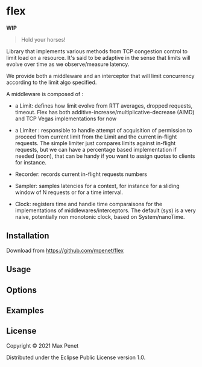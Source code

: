 # flex

**WIP**

> Hold your horses!

Library that implements various methods from TCP congestion control to
limit load on a resource. It's said to be adaptive in the sense that
limits will evolve over time as we observe/measure latency.


We provide both a middleware and an interceptor that will limit
concurrency according to the limit algo specified.

A middleware is composed of :

* a Limit: defines how limit evolve from RTT averages, dropped
  requests, timeout. Flex has both
  additive-increase/multiplicative-decrease (AIMD) and TCP Vegas
  implementations for now

* a Limiter : responsible to handle attempt of acquisition of
  permission to proceed from current limit from the Limit and the
  current in-flight requests.  The simple limiter just compares limits
  against in-flight requests, but we can have a percentage based
  implementation if needed (soon), that can be handy if you want to
  assign quotas to clients for instance.

* Recorder: records current in-flight requests numbers

* Sampler: samples latencies for a context, for instance for a sliding
  window of N requests or for a time interval.

* Clock: registers time and handle time comparaisons for the
  implementations of middlewares/interceptors. The default (sys) is a
  very naive, potentially non monotonic clock, based on
  System/nanoTime.


## Installation

Download from https://github.com/mpenet/flex

## Usage
## Options
## Examples

## License

Copyright © 2021 Max Penet

Distributed under the Eclipse Public License version 1.0.
